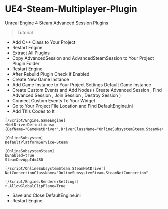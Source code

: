 # UE4-Steam-Multiplayer-Plugin
Unreal Engine 4 Steam Advanced Session Plugins

> Tutorial
- Add C++ Class to Your Project
- Restart Engine
- Extract All Plugins
- Copy AdvancedSession and AdvancedSteamSession to Your Project Plugin Folder
- Restart Engine
- After Rebuild Plugin Check if Enabled
- Create New Game Instance
- Add Game Instance to Your Project Settings Default Game Instance
- Create Custom Events and Add Nodes ( Create Advanced Session , Find Advanced Session , Join Session , Destroy Session )
- Connect Custom Events To Your Widget
- Go to Your Project File Location and Find DefaultEngine.ini
- Add This Codes to It
```
[/Script/Engine.GameEngine]
+NetDriverDefinitions=(DefName="GameNetDriver",DriverClassName="OnlineSubsystemSteam.SteamNetDriver",DriverClassNameFallback="OnlineSubsystemUtils.IpNetDriver")

[OnlineSubsystem]
DefaultPlatformService=Steam

[OnlineSubsystemSteam]
bEnabled=true
SteamDevAppId=480

[/Script/OnlineSubsystemSteam.SteamNetDriver]
NetConnectionClassName="OnlineSubsystemSteam.SteamNetConnection"

[/Script/Engine.RendererSettings]
r.AllowGlobalClipPlane=True

```
- Save and Close DefaultEngine.ini
- Restart Engine
